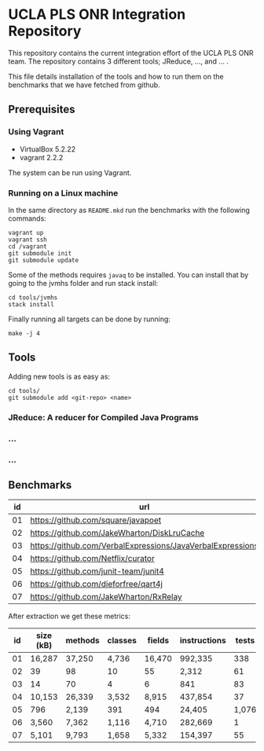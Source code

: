 # UCLA PLS ONR Integration Repository

This repository contains the current integration effort of the UCLA PLS ONR
team. The repository contains 3 different tools; JReduce, ..., and ... .

This file details installation of the tools and how to run them on the
benchmarks that we have fetched from github.

## Prerequisites

### Using Vagrant

- VirtualBox 5.2.22
- vagrant 2.2.2

The system can be run using Vagrant.

### Running on a Linux machine

In the same directory as `README.mkd` run the benchmarks with the following
commands:

```
vagrant up
vagrant ssh
cd /vagrant
git submodule init
git submodule update
```

Some of the methods requires `javaq` to be installed. You can install
that by going to the jvmhs folder and run stack install:

```
cd tools/jvmhs
stack install
```

Finally running all targets can be done by running:

```
make -j 4
```

## Tools

Adding new tools is as easy as:

```
cd tools/
git submodule add <git-repo> <name>
```

### JReduce: A reducer for Compiled Java Programs

### ...
 
### ...

## Benchmarks

| id | url                                                        | rev                                        |
| -- | ---                                                        | ---                                        |
| 01 | https://github.com/square/javapoet                         | `791cb9631ab76fc07bf8825f23464ecd616acccc` |
| 02 | https://github.com/JakeWharton/DiskLruCache                | `3e016356cfc7e5f9644a7a732fe0223e9742e024` |
| 03 | https://github.com/VerbalExpressions/JavaVerbalExpressions | `4ee34e6c96ea2cf8335e3b425afa44c535229347` |
| 04 | https://github.com/Netflix/curator                         | `7fa8c085f45977be1db980731f4faf580925db08` |
| 05 | https://github.com/junit-team/junit4                       | `67d424b26f061c57a0a625a8be2b0c68f7a413b4` |
| 06 | https://github.com/dieforfree/qart4j                       | `70b9abb2d458848b9212da8229c584ebc0e3047b` |
| 07 | https://github.com/JakeWharton/RxRelay                     | `82db28c4126f4cec6d762804c38adb1b95475b3c` |

After extraction we get these metrics: 

| id | size (kB) | methods | classes | fields | instructions | tests |
| -- | ---       | ---     | ---     | ---    | ---          |   --- |
| 01 | 16,287    | 37,250  | 4,736   | 16,470 | 992,335      |   338 |
| 02 | 39        | 98      | 10      | 55     | 2,312        |    61 |
| 03 | 14        | 70      | 4       | 6      | 841          |    83 |
| 04 | 10,153    | 26,339  | 3,532   | 8,915  | 437,854      |    37 |
| 05 | 796       | 2,139   | 391     | 494    | 24,405       | 1,076 |
| 06 | 3,560     | 7,362   | 1,116   | 4,710  | 282,669      |     1 |
| 07 | 5,101     | 9,793   | 1,658   | 5,332  | 154,397      |    55 |


